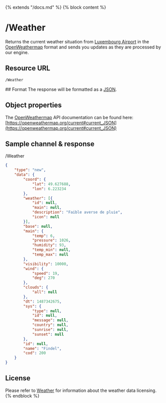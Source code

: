 {% extends "/docs.md" %}
{% block content %}
# /Weather
Returns the current weather situation from [Luxembourg Airport](https://www.openstreetmap.org/way/389958279#map=12/49.5904/6.1740) in the [OpenWeathermap](https://openweathermap.org) format and sends you updates as they are processed by our engine.

## Resource URL
    /Weather

## Format
The response will be formatted as a [JSON](https://en.wikipedia.org/wiki/JSON).

## Object properties
The [OpenWeathermap](https://openweathermap.org) API documentation can be found here: [https://openweathermap.org/current#current_JSON](https://openweathermap.org/current#current_JSON)


## Sample channel & response
/Weather
```json
{
	"type": "new",
	"data": {
		"coord": {
			"lat": 49.627688,
			"lon": 6.223234
		},
		"weather": [{
			"id": null,
			"main": null,
			"description": "Faible averse de pluie",
			"icon": null
		}],
		"base": null,
		"main": {
			"temp": 6,
			"pressure": 1026,
			"humidity": 93,
			"temp_min": null,
			"temp_max": null
		},
		"visibility": 10000,
		"wind": {
			"speed": 19,
			"deg": 270
		},
		"clouds": {
			"all": null
		},
		"dt": 1487342675,
		"sys": {
			"type": null,
			"id": null,
			"message": null,
			"country": null,
			"sunrise": null,
			"sunset": null
		},
		"id": null,
		"name": "Findel",
		"cod": 200
	}
}
```

## License
Please refer to [Weather](/Streaming_APIs/Weather.md#license) for information about the weather data licensing.
{% endblock %}
